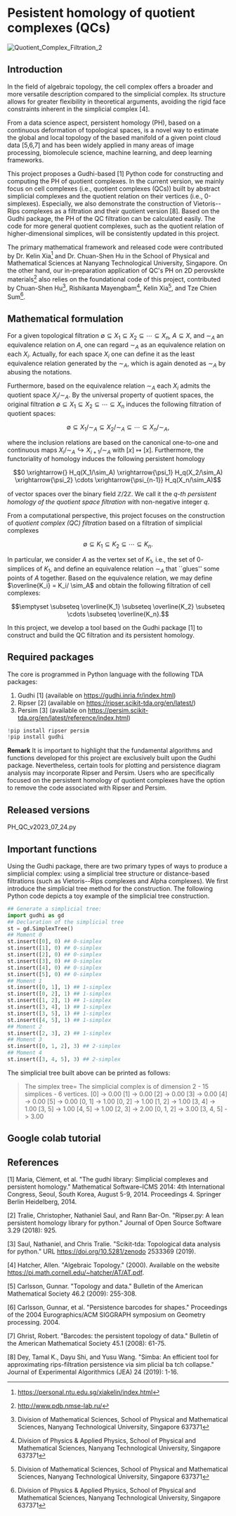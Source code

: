 # Pesistent homology of quotient complexes (QCs)

![Quotient_Complex_Filtration_2](https://github.com/peterbillhu/PH_of_Quotient_Complexes/assets/28446650/14d968b0-bef8-4cb9-ab79-cdd03342d9e9)

## Introduction

In the field of algebraic topology, the cell complex offers a broader and more versatile description compared to the simplicial complex. Its structure allows for greater flexibility in theoretical arguments, avoiding the rigid face constraints inherent in the simplicial complex [4].

From a data science aspect, persistent homology (PH), based on a continuous deformation of topological spaces, is a novel way to estimate the global and local topology of the based manifold of a given point cloud data [5,6,7] and has been widely applied in many areas of image processing, biomolecule science, machine learning, and deep learning frameworks.

This project proposes a Gudhi-based [1] Python code for constructing and computing the PH of quotient complexes. In the current version, we mainly focus on cell complexes (i.e., quotient complexes (QCs)) built by abstract simplicial complexes and the quotient relation on their vertices (i.e., 0-simplexes). Especially, we also demonstrate the construction of Vietoris--Rips complexes as a filtration and their quotient version [8]. Based on the Gudhi package, the PH of the QC filtration can be calculated easily. The code for more general quotient complexes, such as the quotient relation of higher-dimensional simplices, will be consistently updated in this project.

The primary mathematical framework and released code were contributed by Dr. Kelin Xia[^1] and Dr. Chuan-Shen Hu in the School of Physical and Mathematical Sciences at Nanyang Technological University, Singapore. On the other hand, our in-preparation application of QC's PH on 2D perovskite materials[^2] also relies on the foundational code of this project, contributed by Chuan-Shen Hu[^3], Rishikanta Mayengbam[^4], Kelin Xia[^3], and Tze Chien Sum[^4].

[^1]: https://personal.ntu.edu.sg/xiakelin/index.html
[^2]: http://www.pdb.nmse-lab.ru/
[^3]: Division of Mathematical Sciences, School of Physical and Mathematical Sciences, Nanyang Technological University, Singapore 637371
[^4]: Division of Physics & Applied Physics, School of Physical and Mathematical Sciences, Nanyang Technological University, Singapore 637371

## Mathematical formulation

For a given topological filtration $\emptyset \subseteq X_1 \subseteq X_2 \subseteq \cdots \subseteq X_n$, $A \subseteq X$, and $\sim_A$ an equivalence relation on $A$, one can regard $\sim_A$ as an equivalence relation on each $X_i$. Actually, for each space $X_i$ one can define it as the least equivalence relation generated by the $\sim_A$, which is again denoted as $\sim_A$ by abusing the notations. 

Furthermore, based on the equivalence relation $\sim_A$ each $X_i$ admits the quotient space $X_i/\sim_A$. By the universal property of quotient spaces, the original filtration $\emptyset \subseteq X_1 \subseteq X_2 \subseteq \cdots \subseteq X_n$ induces the following filtration of quotient spaces:

$$\emptyset \subseteq X_1/\sim_A \subseteq X_2/\sim_A \subseteq \cdots \subseteq X_n/\sim_A,$$

where the inclusion relations are based on the canonical one-to-one and continuous maps $X_i/\sim_A \hookrightarrow X_{i+1}/\sim_A$ with $[x] \mapsto [x]$. Furthermore, the functoriality of homology induces the following persistent homology

$$0 \xrightarrow{} H_q(X_1/\sim_A) \xrightarrow{\psi_1} H_q(X_2/\sim_A) \xrightarrow{\psi_2} \cdots \xrightarrow{\psi_{n-1}} H_q(X_n/\sim_A)$$

of vector spaces over the binary field $\mathbb{Z}/2\mathbb{Z}$. We call it the _q-th persistent homology of the quotient space filtration_ with non-negative integer $q$.

From a computational perspective, this project focuses on the construction of _quotient complex (QC) filtration_ based on a filtration of simplicial complexes 

$$\emptyset \subseteq K_1 \subseteq K_2 \subseteq \cdots \subseteq K_n.$$

In particular, we consider $A$ as the vertex set of $K_1$, i.e., the set of $0$-simplices of $K_1$, and define an equivalence relation $\sim_A$ that ``glues'' some points of $A$ together. Based on the equivalence relation, we may define $\overline{K_i} = K_i/ \sim_A$ and obtain the following filtration of cell complexes:

$$\emptyset \subseteq \overline{K_1} \subseteq \overline{K_2} \subseteq \cdots \subseteq \overline{K_n}.$$

In this project, we develop a tool based on the Gudhi package [1] to construct and build the QC filtration and its persistent homology.

## Required packages

The core is programmed in Python language with the following TDA packages:

1.  Gudhi [1] (available on https://gudhi.inria.fr/index.html)
2.  Ripser [2] (available on https://ripser.scikit-tda.org/en/latest/)
3.  Persim [3] (available on https://persim.scikit-tda.org/en/latest/reference/index.html)

```python
!pip install ripser persim
!pip install gudhi
```
**Remark** It is important to highlight that the fundamental algorithms and functions developed for this project are exclusively built upon the Gudhi package. Nevertheless, certain tools for plotting and persistence diagram analysis may incorporate Ripser and Persim. Users who are specifically focused on the persistent homology of quotient complexes have the option to remove the code associated with Ripser and Persim.

## Released versions

PH_QC_v2023_07_24.py

## Important functions

Using the Gudhi package, there are two primary types of ways to produce a simplicial complex: using a simplicial tree structure or distance-based filtrations (such as Vietoris--Rips complexes and Alpha complexes). We first introduce the simplicial tree method for the construction. The following Python code depicts a toy example of the simplicial tree construction. 

```python
## Generate a simplicial tree:
import gudhi as gd
## Declaration of the simplicial tree 
st = gd.SimplexTree()
## Moment 0
st.insert([0], 0) ## 0-simplex
st.insert([1], 0) ## 0-simplex
st.insert([2], 0) ## 0-simplex
st.insert([3], 0) ## 0-simplex
st.insert([4], 0) ## 0-simplex
st.insert([5], 0) ## 0-simplex
## Moment 1
st.insert([0, 1], 1) ## 1-simplex
st.insert([0, 2], 1) ## 1-simplex
st.insert([1, 2], 1) ## 1-simplex
st.insert([3, 4], 1) ## 1-simplex
st.insert([3, 5], 1) ## 1-simplex
st.insert([4, 5], 1) ## 1-simplex
## Moment 2
st.insert([2, 3], 2) ## 1-simplex
## Moment 3
st.insert([0, 1, 2], 3) ## 2-simplex
## Moment 4
st.insert([3, 4, 5], 3) ## 2-simplex
```

The simplicial tree built above can be printed as follows:
> The simplex tree=
The simplicial complex is of dimension 2 - 15 simplices - 6 vertices.
[0] -> 0.00
[1] -> 0.00
[2] -> 0.00
[3] -> 0.00
[4] -> 0.00
[5] -> 0.00
[0, 1] -> 1.00
[0, 2] -> 1.00
[1, 2] -> 1.00
[3, 4] -> 1.00
[3, 5] -> 1.00
[4, 5] -> 1.00
[2, 3] -> 2.00
[0, 1, 2] -> 3.00
[3, 4, 5] -> 3.00



## Google colab tutorial


## References

[1] Maria, Clément, et al. "The gudhi library: Simplicial complexes and persistent homology." Mathematical Software–ICMS 2014: 4th International Congress, Seoul, South Korea, August 5-9, 2014. Proceedings 4. Springer Berlin Heidelberg, 2014.

[2] Tralie, Christopher, Nathaniel Saul, and Rann Bar-On. "Ripser.py: A lean persistent homology library for python." Journal of Open Source Software 3.29 (2018): 925.

[3] Saul, Nathaniel, and Chris Tralie. "Scikit-tda: Topological data analysis for python." URL https://doi.org/10.5281/zenodo 2533369 (2019).

[4] Hatcher, Allen. "Algebraic Topology." (2000). Available on the website https://pi.math.cornell.edu/~hatcher/AT/AT.pdf.

[5] Carlsson, Gunnar. "Topology and data." Bulletin of the American Mathematical Society 46.2 (2009): 255-308.

[6] Carlsson, Gunnar, et al. "Persistence barcodes for shapes." Proceedings of the 2004 Eurographics/ACM SIGGRAPH symposium on Geometry processing. 2004.

[7] Ghrist, Robert. "Barcodes: the persistent topology of data." Bulletin of the American Mathematical Society 45.1 (2008): 61-75.

[8] Dey, Tamal K., Dayu Shi, and Yusu Wang. "Simba: An efficient tool for approximating rips-filtration persistence via sim plicial ba tch collapse." Journal of Experimental Algorithmics (JEA) 24 (2019): 1-16.

